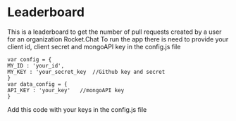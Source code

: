 # Leaderboard
This is a leaderboard to get the number of pull requests created by a user for an organization Rocket.Chat
To run the app there is need to provide your client id, client secret and mongoAPI key in the config.js file 





		
	var config = {
    MY_ID : 'your_id', 
	MY_KEY : 'your_secret_key  //Github key and secret
	}  
	var data_config = {
	API_KEY : 'your_key'   //mongoAPI key
	}
   
   Add this code with your keys in the config.js file 
